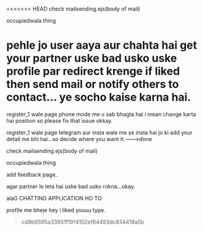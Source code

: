 <!-- a platform where single person is allowed only i mean no married and content will be like that helps single to stay happily...and next iske bare me sochenge that is (there is too much distraction how to get rid of that things for single). -->

<<<<<<< HEAD
check mailsending.ejs(body of mail)

occupiedwala thing

# pehle jo user aaya aur chahta hai get your partner uske bad usko uske profile par redirect krenge if liked then send mail or notify others to contact... ye socho kaise karna hai.

register_1 wale page phone mode me o sab bhagta hai i mean change karta hai position so please fix that issue okkay.

register_1 wale page telegram aur insta wale me se insta hai jo ki add your detail me bhi hai...so decide where you want it.--->done

check mailsending.ejs(body of mail)

occupiedwala thing

add feedback page..

agar partner le leta hai uske bad usko rokna...okay.

alaG CHATTING APPLICATION HO TO

profile me bheje hey i liked youuu type.

> cd9b9595a33851f1914152ef84493dc834418a5b
